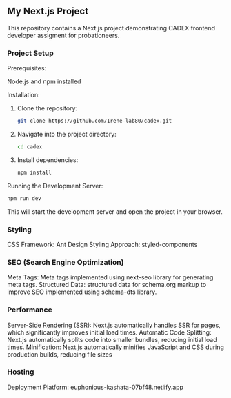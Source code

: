 ## My Next.js Project

This repository contains a Next.js project demonstrating CADEX frontend developer assigment for probationeers.

### Project Setup

Prerequisites:

Node.js and npm installed

Installation:

1. Clone the repository:
   ```bash
   git clone https://github.com/Irene-lab80/cadex.git
   ```
2. Navigate into the project directory:
   ```bash
   cd cadex
   ```
3. Install dependencies:
   ```bash
   npm install
   ```

Running the Development Server:

```bash
npm run dev
```

This will start the development server and open the project in your browser.

### Styling

CSS Framework: Ant Design
Styling Approach: styled-components

### SEO (Search Engine Optimization)

Meta Tags: Meta tags implemented using next-seo library for generating meta tags.
Structured Data: structured data for schema.org markup to improve SEO implemented using schema-dts library.

### Performance

Server-Side Rendering (SSR): Next.js automatically handles SSR for pages, which significantly improves initial load times.
Automatic Code Splitting: Next.js automatically splits code into smaller bundles, reducing initial load times.
Minification: Next.js automatically minifies JavaScript and CSS during production builds, reducing file sizes

### Hosting

Deployment Platform: euphonious-kashata-07bf48.netlify.app
